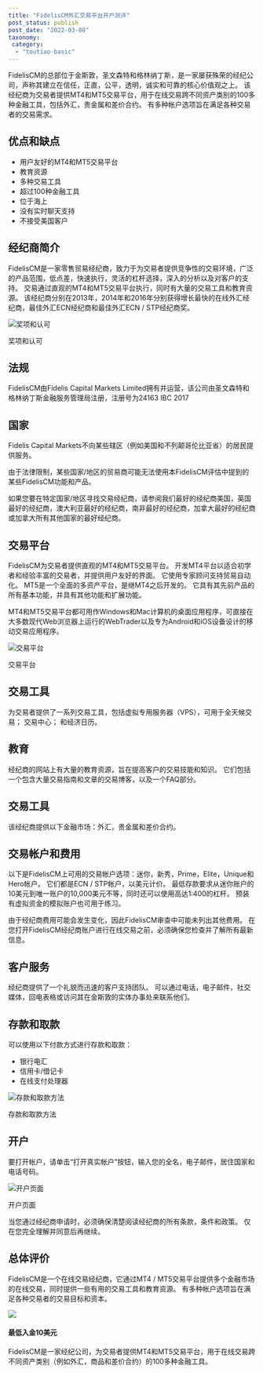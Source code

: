 ```yaml
---
title: "FidelisCM外汇交易平台开户测评"
post_status: publish
post_date: "2022-03-08"
taxonomy:
 category: 
  - "toutiao-basic"
---
```


FidelisCM的总部位于金斯敦，圣文森特和格林纳丁斯，是一家屡获殊荣的经纪公司，声称其建立在信任，正直，公平，透明，诚实和可靠的核心价值观之上。 该经纪商为交易者提供MT4和MT5交易平台，用于在线交易跨不同资产类别的100多种金融工具，包括外汇，贵金属和差价合约。 有多种帐户选项旨在满足各种交易者的交易需求。

## 优点和缺点
- 用户友好的MT4和MT5交易平台
- 教育资源
- 多种交易工具
- 超过100种金融工具
- 位于海上
- 没有实时聊天支持
- 不接受美国客户


## 经纪商简介

FidelisCM是一家零售贸易经纪商，致力于为交易者提供竞争性的交易环境，广泛的产品范围，低点差，快速执行，灵活的杠杆选择，深入的分析以及对客户的支持。 交易通过直观的MT4和MT5交易平台执行，同时有大量的交易工具和教育资源。 该经纪商分别在2013年，2014年和2016年分别获得增长最快的在线外汇经纪商，最佳外汇ECN经纪商和最佳外汇ECN / STP经纪商奖。

![奖项和认可](https://cdn.fendou.la/funstoutiao/2020/12/FidelisCM-Review-Awards-and-Recognitions.jpg "奖项和认可")

奖项和认可

## 法规

FidelisCM由Fidelis Capital Markets Limited拥有并运营，该公司由圣文森特和格林纳丁斯金融服务管理局注册，注册号为24163 IBC 2017

## 国家

Fidelis Capital Markets不向某些辖区（例如美国和不列颠哥伦比亚省）的居民提供服务。

由于法律限制，某些国家/地区的贸易商可能无法使用本FidelisCM评估中提到的某些FidelisCM功能和产品。

如果您要在特定国家/地区寻找交易经纪商，请参阅我们最好的经纪商美国，英国最好的经纪商，澳大利亚最好的经纪商，南非最好的经纪商，加拿大最好的经纪商或加拿大所有其他国家的最好经纪商。

## 交易平台

FidelisCM为交易者提供直观的MT4和MT5交易平台。 开发MT4平台以适合初学者和经验丰富的交易者，并提供用户友好的界面。 它使用专家顾问支持贸易自动化。 MT5是一个全面的多资产平台，是继MT4之后开发的。 它具有其先前产品的所有基本功能，并具有其他功能和扩展功能。

MT4和MT5交易平台都可用作Windows和Mac计算机的桌面应用程序，可直接在大多数现代Web浏览器上运行的WebTrader以及专为Android和iOS设备设计的移动交易应用程序。

![交易平台](https://cdn.fendou.la/funstoutiao/2020/12/FidelisCM-Trading-Platform-1024x841.jpg "交易平台")

交易平台

## 交易工具

为交易者提供了一系列交易工具，包括虚拟专用服务器（VPS），可用于全天候交易； 交易中心； 和经济日历。

## 教育

经纪商的网站上有大量的教育资源，旨在提高客户的交易技能和知识。 它们包括一个包含大量交易指南和文章的交易博客，以及一个FAQ部分。

## 交易工具

该经纪商提供以下金融市场：外汇，贵金属和差价合约。

## 交易帐户和费用

以下是FidelisCM上可用的交易帐户选项：迷你，新秀，Prime，Elite，Unique和Hero帐户。 它们都是ECN / STP帐户，以美元计价。 最低存款要求从迷你账户的10美元到唯一账户的10,000美元不等，同时还可以使用高达1:400的杠杆。 预装有虚拟资金的模拟账户也可用于练习。

由于经纪商费用可能会发生变化，因此FidelisCM审查中可能未列出其他费用。 在您打开FidelisCM经纪商账户进行在线交易之前，必须确保您检查并了解所有最新信息。

## 客户服务

经纪商提供了一个礼貌而迅速的客户支持团队。 可以通过电话，电子邮件，社交媒体，回电表格或访问其在金斯敦的实体办事处来联系他们。

## 存款和取款

可以使用以下付款方式进行存款和取款：
- 银行电汇
- 信用卡/借记卡
- 在线支付处理器

![存款和取款方法](https://cdn.fendou.la/funstoutiao/2020/12/FidelisCM-Review-Deposit-and-Withdrawal-Methods-1024x129.jpg "存款和取款方法")

存款和取款方法

## 开户

要打开帐户，请单击“打开真实帐户”按钮，输入您的全名，电子邮件，居住国家和电话号码。

![开户页面](https://cdn.fendou.la/funstoutiao/2020/12/FidelisCM-Review-Account-Opening-Page.jpg "开户页面")

开户页面

当您通过经纪商申请时，必须确保清楚阅读经纪商的所有条款，条件和政策。 仅在您完全理解并同意后再继续。

## 总体评价

FidelisCM是一个在线交易经纪商，它通过MT4 / MT5交易平台提供多个金融市场的在线交易，同时提供一些有用的交易工具和教育资源。 有多种帐户选项旨在满足各种交易者的交易目标和资本。

![](https://cdn.fendou.la/funstoutiao/2020/12/FidelisCM-Logo.png)

#### 最低入金10美元

FidelisCM是一家经纪公司，为交易者提供MT4和MT5交易平台，用于在线交易跨不同资产类别（例如外汇，商品和差价合约）的100多种金融工具。
